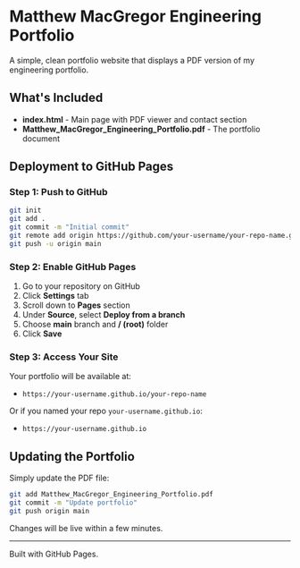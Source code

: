 # Matthew MacGregor Engineering Portfolio

A simple, clean portfolio website that displays a PDF version of my engineering portfolio.

## What's Included

- **index.html** - Main page with PDF viewer and contact section
- **Matthew_MacGregor_Engineering_Portfolio.pdf** - The portfolio document

## Deployment to GitHub Pages

### Step 1: Push to GitHub

```bash
git init
git add .
git commit -m "Initial commit"
git remote add origin https://github.com/your-username/your-repo-name.git
git push -u origin main
```

### Step 2: Enable GitHub Pages

1. Go to your repository on GitHub
2. Click **Settings** tab
3. Scroll down to **Pages** section
4. Under **Source**, select **Deploy from a branch**
5. Choose **main** branch and **/ (root)** folder
6. Click **Save**

### Step 3: Access Your Site

Your portfolio will be available at:
- `https://your-username.github.io/your-repo-name`

Or if you named your repo `your-username.github.io`:
- `https://your-username.github.io`

## Updating the Portfolio

Simply update the PDF file:

```bash
git add Matthew_MacGregor_Engineering_Portfolio.pdf
git commit -m "Update portfolio"
git push origin main
```

Changes will be live within a few minutes.

---

Built with GitHub Pages.